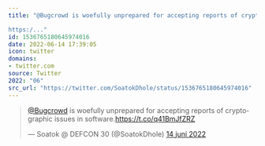 ```yaml
---
title: "@Bugcrowd is woefully unprepared for accepting reports of cryptographic issues in software.

https:/..."
id: 1536765180645974016
date: 2022-06-14 17:39:05
icon: twitter
domains:
- twitter.com
source: Twitter
2022: "06"
src_url: "https://twitter.com/SoatokDhole/status/1536765180645974016"
---
```

<blockquote class="twitter-tweet" data-lang="nl" data-dnt="true"><p lang="en" dir="ltr"><a href="https://twitter.com/Bugcrowd?ref_src=twsrc%5Etfw">@Bugcrowd</a> is woefully unprepared for accepting reports of cryptographic issues in software.<a href="https://t.co/q41BmJfZRZ">https://t.co/q41BmJfZRZ</a></p>&mdash; Soatok @ DEFCON 30 (@SoatokDhole) <a href="https://twitter.com/SoatokDhole/status/1536765180645974016?ref_src=twsrc%5Etfw">14 juni 2022</a></blockquote>
<script async src="https://platform.twitter.com/widgets.js" charset="utf-8"></script>

